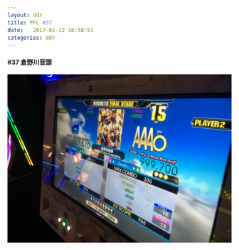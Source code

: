 ```yaml
---
layout: ddr
title: PFC #37
date:   2017-02-12 16:58:51
categories: ddr
---
```

#### **#37** 倉野川音頭
![](/images/pfc/37_倉野川音頭.jpg)
